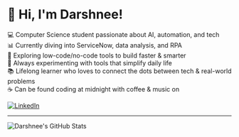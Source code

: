 # 👋 Hi, I'm Darshnee!

💻 Computer Science student passionate about AI, automation, and tech  
📊 Currently diving into ServiceNow, data analysis, and RPA  
🌟 Exploring low-code/no-code tools to build faster & smarter  
🎯 Always experimenting with tools that simplify daily life  
📚 Lifelong learner who loves to connect the dots between tech & real-world problems  
☕ Can be found coding at midnight with coffee & music on  

[![LinkedIn](https://img.shields.io/badge/-Let’s%20Connect-blueviolet?style=for-the-badge&logo=linkedin&logoColor=white)](https://www.linkedin.com/in/darshnee-sunderraj-b31987249/)

---

![Darshnee's GitHub Stats](https://github-readme-stats.vercel.app/api?username=darshneesunderraj&show_icons=true&theme=radical&hide_border=true)

